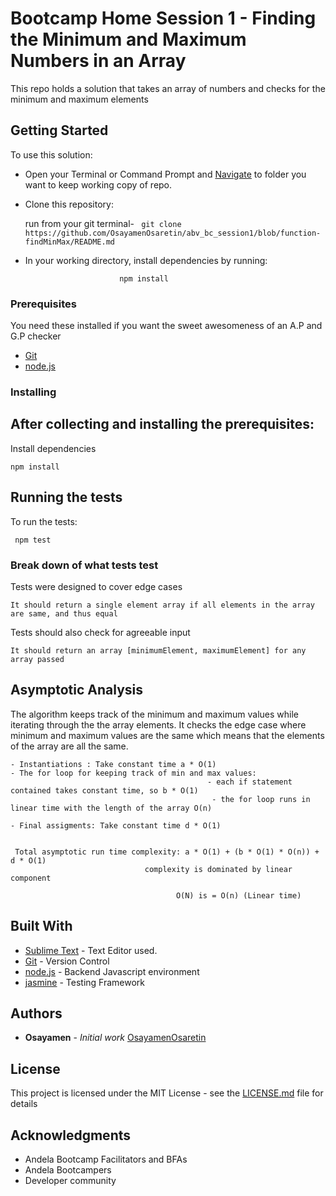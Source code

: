 # Bootcamp Home Session 1 - Finding the Minimum and Maximum Numbers in an Array

This repo holds a solution that takes an array of numbers and checks for the minimum and maximum elements

## Getting Started

To use this solution:

 - Open your Terminal or Command Prompt and [Navigate](https://computers.tutsplus.com/tutorials/navigating-the-terminal-a-gentle-introduction--mac-3855) to folder you want to keep working copy of repo.

 - Clone this repository: 

     run from your git terminal-
  ``` git clone https://github.com/OsayamenOsaretin/abv_bc_session1/blob/function-findMinMax/README.md``` 

 

- In your working directory, install dependencies by running:

                           npm install

 

### Prerequisites
You need these installed if you want the sweet awesomeness of an A.P and G.P checker

- [Git](https://git-for-windows.github.io/) 
- [node.js](https://nodejs.org/en/download/)



### Installing
After collecting and installing the prerequisites:
- 

Install dependencies

```
npm install
```


## Running the tests

To run the tests:

``` npm test```

### Break down of what tests test

Tests were designed to cover edge cases

```
It should return a single element array if all elements in the array are same, and thus equal
```

Tests should also check for agreeable input

``` 
It should return an array [minimumElement, maximumElement] for any array passed
```

## Asymptotic Analysis
The algorithm keeps track of the minimum and maximum values while iterating through the 
the array elements. It checks the edge case where minimum and maximum values are the same which
means that the elements of the array are all the same.
   
    - Instantiations : Take constant time a * O(1)
    - The for loop for keeping track of min and max values: 
                                                - each if statement contained takes constant time, so b * O(1)
                                                 - the for loop runs in linear time with the length of the array O(n)
                                                                
    - Final assigments: Take constant time d * O(1)
  
   
     Total asymptotic run time complexity: a * O(1) + (b * O(1) * O(n)) + d * O(1)
                                  complexity is dominated by linear component 
  
                                         O(N) is = O(n) (Linear time)




## Built With

* [Sublime Text](hhttp://www.sublimetext.com/) - Text Editor used.
* [Git](https://github.com/) - Version Control
* [node.js](https://nodejs.org/) - Backend Javascript environment
* [jasmine]() - Testing Framework


## Authors

* **Osayamen** - *Initial work* [OsayamenOsaretin](github.com/OsayamenOsaretin)



## License

This project is licensed under the MIT License - see the [LICENSE.md](LICENSE.md) file for details

## Acknowledgments
* Andela Bootcamp Facilitators and BFAs
* Andela Bootcampers
* Developer community

